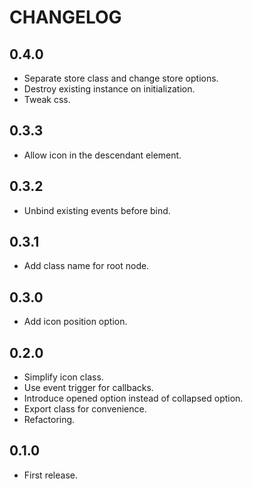 # CHANGELOG

## 0.4.0

* Separate store class and change store options.
* Destroy existing instance on initialization.
* Tweak css.

## 0.3.3

* Allow icon in the descendant element.

## 0.3.2

* Unbind existing events before bind.

## 0.3.1

* Add class name for root node.

## 0.3.0

* Add icon position option.

## 0.2.0

* Simplify icon class.
* Use event trigger for callbacks.
* Introduce opened option instead of collapsed option.
* Export class for convenience.
* Refactoring.

## 0.1.0

* First release.

